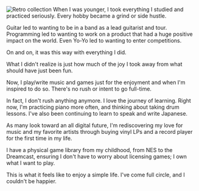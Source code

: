 ![Retro collection](retro_collection.png)
When I was younger, I took everything I studied and practiced seriously. Every hobby became a grind or side hustle.

Guitar led to wanting to be in a band as a lead guitarist and tour. Programming led to wanting to work on a product that had a huge positive impact on the world. Even Yo-Yo led to wanting to enter competitions.

On and on, it was this way with everything I did.

What I didn't realize is just how much of the joy I took away from what should have just been fun.

Now, I play/write music and games just for the enjoyment and when I'm inspired to do so. There's no rush or intent to go full-time.

In fact, I don't rush anything anymore. I love the journey of learning. Right now, I'm practicing piano more often, and thinking about taking drum lessons. I've also been continuing to learn to speak and write Japanese.

As many look toward an all digital future, I'm rediscovering my love for music and my favorite artists through buying vinyl LPs and a record player for the first time in my life.

I have a physical game library from my childhood, from NES to the Dreamcast, ensuring I don't have to worry about licensing games; I own what I want to play.

This is what it feels like to enjoy a simple life. 
I've come full circle, and I couldn't be happier.
